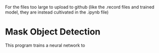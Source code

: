 For the files too large to upload to github (like the .record files and
trained model, they are instead cultivated in the .ipynb file)

# Mask Object Detection

This program trains a neural network to 
